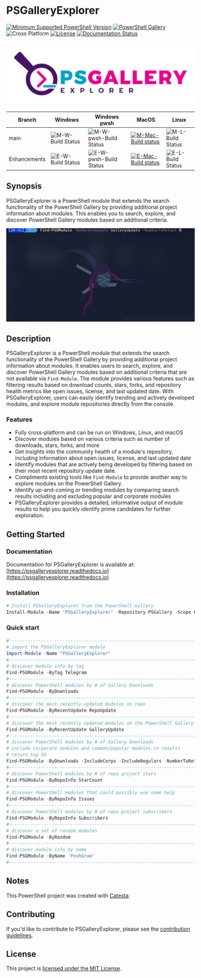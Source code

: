 # PSGalleryExplorer

[![Minimum Supported PowerShell Version](https://img.shields.io/badge/PowerShell-5.1+-blue.svg)](https://github.com/PowerShell/PowerShell) [![PowerShell Gallery][psgallery-img]][psgallery-site] ![Cross Platform](https://img.shields.io/badge/platform-windows%20%7C%20macos%20%7C%20linux-lightgrey) [![License][license-badge]](LICENSE) [![Documentation Status](https://readthedocs.org/projects/psgalleryexplorer/badge/?version=latest)](https://psgalleryexplorer.readthedocs.io/en/latest/?badge=latest)

[psgallery-img]:   https://img.shields.io/powershellgallery/dt/PSGalleryExplorer?label=Powershell%20Gallery&logo=powershell
[psgallery-site]:  https://www.powershellgallery.com/packages/PSGalleryExplorer
[psgallery-v1]:    https://www.powershellgallery.com/packages/PSGalleryExplorer/0.8.0
[license-badge]:   https://img.shields.io/github/license/techthoughts2/PSGalleryExplorer

<p align="center">
    <img src="docs/assets/PSGalleryExplorer.png" alt="PSGalleryExplorer Logo" >
</p>

Branch | Windows | Windows pwsh | MacOS | Linux
--- | --- | --- | --- | --- |
main | ![M-W-Build Status](https://codebuild.us-west-2.amazonaws.com/badges?uuid=eyJlbmNyeXB0ZWREYXRhIjoiYURpTUhFRkQ0aXZMMWRnTEl3U2x3Q0VaYWtNWHFEVTBuOTNhaXZLV1ZNczNWc0tHUEJkdzhDajR0Q2pERXl0c3huM01DdVliU3YzU3NwT0hnNHM5Rm5VPSIsIml2UGFyYW1ldGVyU3BlYyI6Ikk4Z1hDdENXZ0RZSDdoaXUiLCJtYXRlcmlhbFNldFNlcmlhbCI6MX0%3D&branch=main) | ![M-W-pwsh-Build Status](https://codebuild.us-west-2.amazonaws.com/badges?uuid=eyJlbmNyeXB0ZWREYXRhIjoicGN3NzBiY1dPRlRPSXpsQmF5dEJ6aTVVWWx4a3h6M2R6dTA1dmF2UmxEWUppOWpwR0hMU3lINUdxMElCUlJIc0RWRTZFSzRlNXM2S2RMY3UzdlZaRnFRPSIsIml2UGFyYW1ldGVyU3BlYyI6InZUbVhaMjBlc09KQWVlckMiLCJtYXRlcmlhbFNldFNlcmlhbCI6MX0%3D&branch=main) | [![M-Mac-Build status](https://ci.appveyor.com/api/projects/status/s28ivs5pavul6usq/branch/main?svg=true)](https://ci.appveyor.com/project/techthoughts2/psgalleryexplorer/branch/main) | ![M-L-Build Status](https://codebuild.us-west-2.amazonaws.com/badges?uuid=eyJlbmNyeXB0ZWREYXRhIjoiRDBjRkVOTVhHTmJybmRFZ216QlM1ekNEMjBMR3paN3VNMUlHMW9QNXIwaUxIQU5oUm9pbVZtZndWSEl3Mzh6YVQ3NitCREk2YnRoVjJMYUtBcno4WlRVPSIsIml2UGFyYW1ldGVyU3BlYyI6IjRaWFJ6dXMzOFdFaWVWM0giLCJtYXRlcmlhbFNldFNlcmlhbCI6MX0%3D&branch=main) |
Enhancements | ![E-W-Build Status](https://codebuild.us-west-2.amazonaws.com/badges?uuid=eyJlbmNyeXB0ZWREYXRhIjoidFV4dnZKQmd4cHZMSE0zdFRmQml0NDMvZzh4cGJzMVEwbGFTQVBaMmpya2tRcTJXbXZmV00xeGF0WUpST0lJczFoRTROUitlZXAvWGNpN3ErV0s1VWVnPSIsIml2UGFyYW1ldGVyU3BlYyI6IlA2aUQyYm9OSWswS2Q5ZEciLCJtYXRlcmlhbFNldFNlcmlhbCI6MX0%3D&branch=Enhancements) | ![E-W-pwsh-Build Status](https://codebuild.us-west-2.amazonaws.com/badges?uuid=eyJlbmNyeXB0ZWREYXRhIjoiWlAyKzRLYVFybDdLdjJFcHdkeHNpcTdxZnRFMytJeVVYRWRCTUN6SFZVRENrZW51dHlnOFVydS9CMkp0YnhiQlY4WDV0YmlmdFBUUy96S1ZLT1BVdnVrPSIsIml2UGFyYW1ldGVyU3BlYyI6InRaUDIvS3Vnb2dMbkEyQVciLCJtYXRlcmlhbFNldFNlcmlhbCI6MX0%3D&branch=Enhancements) | [![E-Mac-Build status](https://ci.appveyor.com/api/projects/status/s28ivs5pavul6usq/branch/Enhancements?svg=true)](https://ci.appveyor.com/project/techthoughts2/psgalleryexplorer/branch/Enhancements)| ![E-L-Build Status](https://codebuild.us-west-2.amazonaws.com/badges?uuid=eyJlbmNyeXB0ZWREYXRhIjoiQmRrOU9HOUppVHAxRVNhZlpTT3BNU2phSzRSSVQ3aysyemRDSjJiU3NDZEU1QzRDNlBMM0Jnai9qb2RNektUWktudUp3OWN6UTJQZEFnZlNZRG1GZ3ZZPSIsIml2UGFyYW1ldGVyU3BlYyI6IlVudjNoc3JaMnZQU2ljV1UiLCJtYXRlcmlhbFNldFNlcmlhbCI6MX0%3D&branch=Enhancements) |

## Synopsis

PSGalleryExplorer is a PowerShell module that extends the search functionality of the PowerShell Gallery by providing additional project information about modules. This enables you to search, explore, and discover PowerShell Gallery modules based on additional criteria.

![PSGalleryExplorer Gif Demo](docs/assets/psgalleryexplorer.gif)

## Description

PSGalleryExplorer is a PowerShell module that extends the search functionality of the PowerShell Gallery by providing additional project information about modules. It enables users to search, explore, and discover PowerShell Gallery modules based on additional criteria that are not available via `Find-Module`. The module provides various features such as filtering results based on download counts, stars, forks, and repository health metrics like open issues, license, and last updated date. With PSGalleryExplorer, users can easily identify trending and actively developed modules, and explore module repositories directly from the console.

### Features

- Fully cross-platform and can be run on Windows, Linux, and macOS
- Discover modules based on various criteria such as number of downloads, stars, forks, and more
- Get insights into the community health of a module's repository, including information about open issues, license, and last updated date
- Identify modules that are actively being developed by filtering based on their most recent repository update date.
- Compliments existing tools like `Find-Module` to provide another way to explore modules on the PowerShell Gallery.
- Identify up-and-coming or trending modules by comparing search results including and excluding popular and corporate modules
- PSGalleryExplorer provides a detailed, informative output of module results to help you quickly identify prime candidates for further exploration.

## Getting Started

### Documentation

Documentation for PSGalleryExplorer is available at: [https://psgalleryexplorer.readthedocs.io](https://psgalleryexplorer.readthedocs.io)

### Installation

```powershell
# Install PSGalleryExplorer from the PowerShell Gallery
Install-Module -Name "PSGalleryExplorer" -Repository PSGallery -Scope CurrentUser
```

### Quick start

```powershell
#------------------------------------------------------------------------------------------------
# import the PSGalleryExplorer module
Import-Module -Name "PSGalleryExplorer"
#------------------------------------------------------------------------------------------------
# discover module info by tag
Find-PSGModule -ByTag Telegram
#------------------------------------------------------------------------------------------------
# discover PowerShell modules by # of Gallery Downloads
Find-PSGModule -ByDownloads
#------------------------------------------------------------------------------------------------
# discover the most recently updated modules on repo
Find-PSGModule -ByRecentUpdate RepoUpdate
#------------------------------------------------------------------------------------------------
# discover the most recently updated modules on the PowerShell Gallery
Find-PSGModule -ByRecentUpdate GalleryUpdate
#------------------------------------------------------------------------------------------------
# discover PowerShell modules by # of Gallery Downloads
# include corporate modules and common/popular modules in results
# return top 50
Find-PSGModule -ByDownloads -IncludeCorps -IncludeRegulars -NumberToReturn 50
#------------------------------------------------------------------------------------------------
# discover PowerShell modules by # of repo project stars
Find-PSGModule -ByRepoInfo StarCount
#------------------------------------------------------------------------------------------------
# discover PowerShell modules that could possibly use some help
Find-PSGModule -ByRepoInfo Issues
#------------------------------------------------------------------------------------------------
# discover PowerShell modules by # of repo project subscribers
Find-PSGModule -ByRepoInfo Subscribers
#------------------------------------------------------------------------------------------------
# discover a set of random modules
Find-PSGModule -ByRandom
#------------------------------------------------------------------------------------------------
# discover module info by name
Find-PSGModule -ByName 'PoshGram'
#------------------------------------------------------------------------------------------------
```

## Notes

This PowerShell project was created with [Catesta](https://github.com/techthoughts2/Catesta).

## Contributing

If you'd like to contribute to PSGalleryExplorer, please see the [contribution guidelines](.github/CONTRIBUTING.md).

## License

This project is [licensed under the MIT License](LICENSE).
